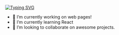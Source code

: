 [![Typing SVG](https://readme-typing-svg.demolab.com?font=Fira+Code&pause=1000&color=F7058D&width=435&lines=Hello!+%F0%9F%91%8B;%C2%A1Hola!+%F0%9F%91%8B)](https://git.io/typing-svg)
- 🔭 I’m currently working on web pages!
- 🌱 I’m currently learning React
- 👯 I’m looking to collaborate on awesome projects.
